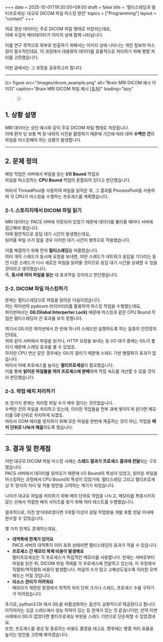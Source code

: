 +++
date = 2025-10-01T19:20:00+09:00
draft = false
title = '멀티스레딩과 멀티프로세싱: 대규모 DICOM 파일 마스킹 방안'
topics = ["Programming"]
layout = "contact"
+++

의료 영상 데이터는 주로 DICOM 파일 형태로 저장되는데요,  
이때 수검자 메타데이터가 이미지 상에 함께 나타납니다.  

이를 연구 목적으로 외부로 반출하기 위해서는 이미지 상에 나타나는 개인 정보의 마스킹이 필수적인데요, 이 과정에서 대용량의 데이터를 효율적으로 처리하기 위해 병렬 처리를 고민했습니다.

이번 글에서는 그 과정을 공유하고자 합니다.  

---

{{< figure
  src="/images/dicom_example.png"
  alt="Brain MRI DICOM 예시 이미지"
  caption="Brain MRI DICOM 파일 예시 <a href='https://www.magnetomworld.siemens-healthineers.com/korean-dicom-image-gallery' target='_blank'>[출처]</a>"
  loading="lazy"
>}}

## 1. 상황 설명

MRI 데이터는 상단 예시와 같이 주로 DICOM 파일 형태로 저장됩니다.  
이때 환자 당 보통 백 장 내외의 사진을 촬영하기 때문에 기간에 따라 대략 **수백만 건**의 파일을 마스킹해야 하는 상황이 발생합니다.

---

## 2. 문제 정의

해당 작업은 서버에서 파일을 읽는 **I/O Bound** 작업과  
파일을 마스킹하는 **CPU Bound** 작업이 혼합되어 있다고 판단했습니다.  

따라서 ThreadPool을 사용하여 파일을 읽어온 후, 그 결과를 ProcessPool을 사용하여 각 CPU가 마스킹을 수행하는 프로세스를 계획했습니다.

### 2-1. 스토리지에서 DICOM 파일 읽기

MRI 데이터는 PACS 서버에 저장되어 있었기 때문에 데이터를 불러올 때마다 서버에 접근해야 했습니다.  
이때 필연적으로 응답 대기 시간이 발생했는데요,  
읽어올 파일 수가 많을 경우 이러한 대기 시간이 병목으로 작용했습니다.

이를 해결하기 위해 먼저 **멀티스레딩**을 떠올렸습니다.  
여러 개의 스레드가 동시에 요청을 보내면, 어떤 스레드가 네트워크 응답을 기다리는 동안 다른 스레드가 다시 새로운 파일을 읽어올 것이므로 응답 대기 시간을 상쇄할 수 있을 것이라고 생각했습니다.  
즉, **동시에 여러 파일을 읽는** 데 효과적일 것이라고 판단했습니다.

### 2-2. DICOM 파일 마스킹하기

문제는 멀티스레딩으로 파일을 읽어온 다음이었습니다.  
저는 파이썬의 pydicom 라이브러리를 활용하여 마스킹 작업을 수행했는데요,  
파이썬에서는 **GIL(Global Interperter Lock)** 때문에 마스킹과 같은 CPU Bound 작업은 멀티스레딩이 큰 효과를 보지 못합니다.

여기서 GIL이란 파이썬에서 한 번에 하나의 스레드만 실행하도록 하는 일종의 안전장치인데요,  
위와 같이 서버에서 파일을 읽거나, HTTP 요청을 보내는 등 I/O 대기 중에는 GIL이 풀리기 때문에 스레딩 효과를 볼 수 있었죠.  
하지만 CPU 연산 같은 경우에는 GIL이 걸리기 때문에 스레드 기반 병렬화가 효과가 없습니다.  
따라서 아예 프로세스를 늘리는 **멀티프로세싱**이 필요했습니다.  
이를 통해 **읽어온 파일들을 여러 프로세스에 분배**하여 작업 속도를 개선할 수 있을 것이라 판단했습니다.

### 2-3. 작업 배치 처리하기

또 한가지 문제는 처리할 파일 수가 매우 많다는 것이었습니다.  
수백만 건의 파일을 처리하고 있는데, 이러한 작업들을 전부 큐에 쌓아두게 된다면 메모리를 GB 단위로 차지하게 되겠죠.  
따라서 OOM 에러를 방지하기 위해 모든 파일을 한번에 제출하는 것이 아닌, 작업을 **배치 단위로 나눠서 제출**하도록 했습니다.

---

## 3. 결과 및 한계점

이번 대규모 DICOM 파일 마스킹 사례는 **스레드 결과가 프로세스 결과에 전달**되는 구조였습니다.  
PACS 서버에서 데이터를 읽어오기 때문에 I/O Bound의 특성이 있었고, 읽어온 파일을 마스킹하는 과정에서 CPU Bound의 특성이 있었기에, 멀티스레딩 그리고 멀티프로세싱 두 방식의 차이 및 적용 방안을 고려하는 계기가 되었습니다.

나아가 대규모 파일을 처리하기 위해 배치 단위로 작업을 나누고, 메모리를 폭증시키지 않는 선에서 적절한 배치 사이즈를 찾기 위해 여러 테스트를 수행했습니다.

결과적으로, 이전 방식대로였다면 3개월 이상이 걸릴 작업량을 개발 포함 한달 이내에 완수할 수 있었습니다.

몇 가지 한계도 존재하는데요,  
- **대역폭에 한계가 있어요**  
    PACS 서버의 대역폭이 이미 포화 상태라면 멀티스레딩의 효과가 적을 수 있습니다.  
- **프로세스 간 메모리 복제 비용이 발생해요**  
    멀티프로세싱은 각 프로세스가 독립적인 메모리를 사용합니다. 현재는 서버로부터 파일을 읽은 뒤, DICOM 파일 객체를 각 프로세스에 전달하고 있는데, 이 과정에서 직렬화/역직렬화 비용이 발생합니다. 파일의 수가 많고 고해상도일수록 이러한 오버헤드는 커질 것입니다.  
- **리소스 관리가 어려워요**  
    메모리가 제한된 환경에서 최적의 처리 단위 크기나 스레드, 프로세스 수를 구하기가 어려웠습니다.

추가로, python3.13t 에서 GIL을 비활성화하는 옵션이 *실험적으로* 제공된다고 합니다.  
아직까지는 싱글 스레드에서 성능 하락이 있는 등 한계가 있는 것 같습니다만, 만약 이번 사례에서 GIL이 없었다면 멀티프로세싱 부분을 스레드 기반으로 단순화할 수 있었겠네요.  
또한, 프로세스를 생성 및 종료하는 비용도 줄였을 테고요.
향후에는 병렬 처리 효율을 높이는 방안을 고민해 봐야겠습니다.